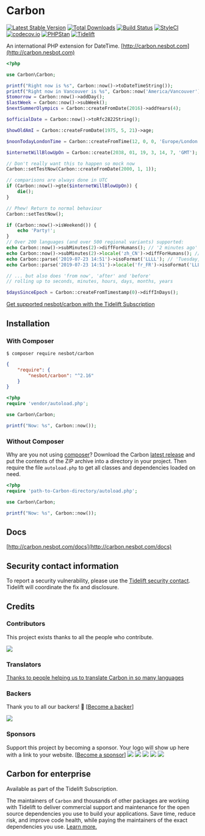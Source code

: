 # Carbon

[![Latest Stable Version](https://img.shields.io/packagist/v/nesbot/carbon.svg?style=flat-square)](https://packagist.org/packages/nesbot/carbon)
[![Total Downloads](https://img.shields.io/packagist/dt/nesbot/carbon.svg?style=flat-square)](https://packagist.org/packages/nesbot/carbon)
[![Build Status](https://img.shields.io/travis/briannesbitt/Carbon/master.svg?style=flat-square)](https://travis-ci.org/briannesbitt/Carbon)
[![StyleCI](https://github.styleci.io/repos/5724990/shield?style=flat-square)](https://github.styleci.io/repos/5724990)
[![codecov.io](https://img.shields.io/codecov/c/github/briannesbitt/Carbon.svg?style=flat-square)](https://codecov.io/github/briannesbitt/Carbon?branch=master)
[![PHPStan](https://img.shields.io/badge/PHPStan-enabled-44CC11.svg?longCache=true&style=flat-square)](https://github.com/phpstan/phpstan)
[![Tidelift](https://tidelift.com/badges/github/briannesbitt/Carbon)](https://tidelift.com/subscription/pkg/packagist-nesbot-carbon?utm_source=packagist-nesbot-carbon&utm_medium=referral&utm_campaign=readme)

An international PHP extension for DateTime. [http://carbon.nesbot.com](http://carbon.nesbot.com)

```php
<?php

use Carbon\Carbon;

printf("Right now is %s", Carbon::now()->toDateTimeString());
printf("Right now in Vancouver is %s", Carbon::now('America/Vancouver'));  //implicit __toString()
$tomorrow = Carbon::now()->addDay();
$lastWeek = Carbon::now()->subWeek();
$nextSummerOlympics = Carbon::createFromDate(2016)->addYears(4);

$officialDate = Carbon::now()->toRfc2822String();

$howOldAmI = Carbon::createFromDate(1975, 5, 21)->age;

$noonTodayLondonTime = Carbon::createFromTime(12, 0, 0, 'Europe/London');

$internetWillBlowUpOn = Carbon::create(2038, 01, 19, 3, 14, 7, 'GMT');

// Don't really want this to happen so mock now
Carbon::setTestNow(Carbon::createFromDate(2000, 1, 1));

// comparisons are always done in UTC
if (Carbon::now()->gte($internetWillBlowUpOn)) {
    die();
}

// Phew! Return to normal behaviour
Carbon::setTestNow();

if (Carbon::now()->isWeekend()) {
    echo 'Party!';
}
// Over 200 languages (and over 500 regional variants) supported:
echo Carbon::now()->subMinutes(2)->diffForHumans(); // '2 minutes ago'
echo Carbon::now()->subMinutes(2)->locale('zh_CN')->diffForHumans(); // '2分钟前'
echo Carbon::parse('2019-07-23 14:51')->isoFormat('LLLL'); // 'Tuesday, July 23, 2019 2:51 PM'
echo Carbon::parse('2019-07-23 14:51')->locale('fr_FR')->isoFormat('LLLL'); // 'mardi 23 juillet 2019 14:51'

// ... but also does 'from now', 'after' and 'before'
// rolling up to seconds, minutes, hours, days, months, years

$daysSinceEpoch = Carbon::createFromTimestamp(0)->diffInDays();
```

[Get supported nesbot/carbon with the Tidelift Subscription](https://tidelift.com/subscription/pkg/packagist-nesbot-carbon?utm_source=packagist-nesbot-carbon&utm_medium=referral&utm_campaign=readme)

## Installation

### With Composer

```
$ composer require nesbot/carbon
```

```json
{
    "require": {
        "nesbot/carbon": "^2.16"
    }
}
```

```php
<?php
require 'vendor/autoload.php';

use Carbon\Carbon;

printf("Now: %s", Carbon::now());
```

<a name="install-nocomposer"></a>

### Without Composer

Why are you not using [composer](http://getcomposer.org/)? Download the Carbon [latest release](https://github.com/briannesbitt/Carbon/releases) and put the contents of the ZIP archive into a directory in your project. Then require the file `autoload.php` to get all classes and dependencies loaded on need.

```php
<?php
require 'path-to-Carbon-directory/autoload.php';

use Carbon\Carbon;

printf("Now: %s", Carbon::now());
```

## Docs

[http://carbon.nesbot.com/docs](http://carbon.nesbot.com/docs)

## Security contact information

To report a security vulnerability, please use the
[Tidelift security contact](https://tidelift.com/security).
Tidelift will coordinate the fix and disclosure.

## Credits

### Contributors

This project exists thanks to all the people who contribute. 

<a href="https://github.com/briannesbitt/Carbon/graphs/contributors" target="_blank"><img src="https://opencollective.com/Carbon/contributors.svg?width=890&button=false" /></a>

### Translators

[Thanks to people helping us to translate Carbon in so many languages](https://carbon.nesbot.com/contribute/translators/)

### Backers

Thank you to all our backers! 🙏 [[Become a backer](https://opencollective.com/Carbon#backer)]

<a href="https://opencollective.com/Carbon#backers" target="_blank"><img src="https://opencollective.com/Carbon/backers.svg?width=890"></a>

### Sponsors

Support this project by becoming a sponsor. Your logo will show up here with a link to your website. [[Become a sponsor](https://opencollective.com/Carbon#sponsor)]
<a href="https://opencollective.com/Carbon/sponsor/0/website" target="_blank"><img src="https://opencollective.com/Carbon/sponsor/0/avatar.svg"></a>
<a href="https://opencollective.com/Carbon/sponsor/1/website" target="_blank"><img src="https://opencollective.com/Carbon/sponsor/1/avatar.svg"></a>
<a href="https://opencollective.com/Carbon/sponsor/2/website" target="_blank"><img src="https://opencollective.com/Carbon/sponsor/2/avatar.svg"></a>
<a href="https://opencollective.com/Carbon/sponsor/3/website" target="_blank"><img src="https://opencollective.com/Carbon/sponsor/3/avatar.svg"></a>
<a href="https://opencollective.com/Carbon/sponsor/4/website" target="_blank"><img src="https://opencollective.com/Carbon/sponsor/4/avatar.svg"></a>

## Carbon for enterprise

Available as part of the Tidelift Subscription.

The maintainers of ``Carbon`` and thousands of other packages are working with Tidelift to deliver commercial support and maintenance for the open source dependencies you use to build your applications. Save time, reduce risk, and improve code health, while paying the maintainers of the exact dependencies you use. [Learn more.](https://tidelift.com/subscription/pkg/packagist-nesbot-carbon?utm_source=packagist-nesbot-carbon&utm_medium=referral&utm_campaign=enterprise&utm_term=repo)
